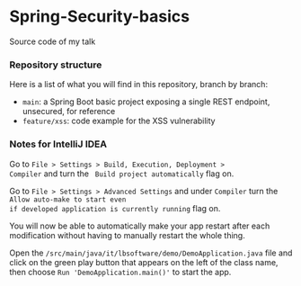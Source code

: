 # Spring-Security-basics

Source code of my talk

### Repository structure

Here is a list of what you will find in this repository, branch by branch:

- <code>main</code>: a Spring Boot basic project exposing a single REST endpoint, unsecured, for reference
- <code>feature/xss</code>: code example for the XSS vulnerability

### Notes for IntelliJ IDEA

Go to <code>File > Settings > Build, Execution, Deployment > Compiler</code> and turn the <code>
Build project automatically</code> flag on.

Go to <code>File > Settings > Advanced Settings</code> and under <code>Compiler</code> turn
the <code>Allow auto-make to start even if developed application is currently running</code> flag
on.

You will now be able to automatically make your app restart after each modification without having
to manually restart the whole thing.

Open the <code>/src/main/java/it/lbsoftware/demo/DemoApplication.java</code> file and click on the
green play button that appears on the left of the class name, then choose <code>Run 'DemoApplication.main()'</code> to
start the app.